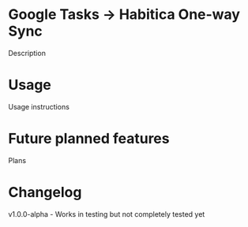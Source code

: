 # Google Tasks -> Habitica One-way Sync

Description

# Usage

Usage instructions 

# Future planned features

Plans

# Changelog

v1.0.0-alpha - Works in testing but not completely tested yet

